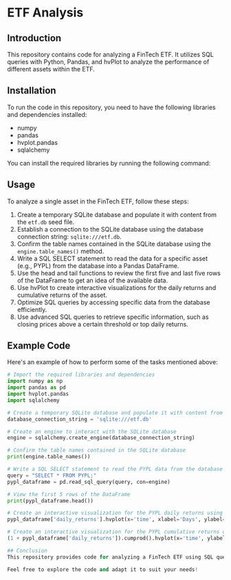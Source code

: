 # ETF Analysis

## Introduction
This repository contains code for analyzing a FinTech ETF. It utilizes SQL queries with Python, Pandas, and hvPlot to analyze the performance of different assets within the ETF.

## Installation
To run the code in this repository, you need to have the following libraries and dependencies installed:

- numpy
- pandas
- hvplot.pandas
- sqlalchemy

You can install the required libraries by running the following command:

## Usage
To analyze a single asset in the FinTech ETF, follow these steps:

1. Create a temporary SQLite database and populate it with content from the `etf.db` seed file.
2. Establish a connection to the SQLite database using the database connection string: `sqlite:///etf.db`.
3. Confirm the table names contained in the SQLite database using the `engine.table_names()` method.
4. Write a SQL SELECT statement to read the data for a specific asset (e.g., PYPL) from the database into a Pandas DataFrame.
5. Use the head and tail functions to review the first five and last five rows of the DataFrame to get an idea of the available data.
6. Use hvPlot to create interactive visualizations for the daily returns and cumulative returns of the asset.
7. Optimize SQL queries by accessing specific data from the database efficiently.
8. Use advanced SQL queries to retrieve specific information, such as closing prices above a certain threshold or top daily returns.

## Example Code
Here's an example of how to perform some of the tasks mentioned above:

```python
# Import the required libraries and dependencies
import numpy as np
import pandas as pd
import hvplot.pandas
import sqlalchemy

# Create a temporary SQLite database and populate it with content from the `etf.db` seed file
database_connection_string = 'sqlite:///etf.db'

# Create an engine to interact with the SQLite database
engine = sqlalchemy.create_engine(database_connection_string)

# Confirm the table names contained in the SQLite database
print(engine.table_names())

# Write a SQL SELECT statement to read the PYPL data from the database into a Pandas DataFrame
query = "SELECT * FROM PYPL;"
pypl_dataframe = pd.read_sql_query(query, con=engine)

# View the first 5 rows of the DataFrame
print(pypl_dataframe.head())

# Create an interactive visualization for the PYPL daily returns using hvPlot
pypl_dataframe['daily_returns'].hvplot(x='time', xlabel='Days', ylabel='Daily Returns', title='PYPL Daily Returns')

# Create an interactive visualization for the PYPL cumulative returns using hvPlot
(1 + pypl_dataframe['daily_returns']).cumprod().hvplot(x='time', ylabel='Cumulative Returns', xlabel='Days', title='PYPL Cumulative Returns')

## Conclusion
This repository provides code for analyzing a FinTech ETF using SQL queries, Python, Pandas, and hvPlot. By following the instructions and examples, you can gain insights into the performance of individual assets within the ETF and optimize SQL queries to access specific data efficiently.

Feel free to explore the code and adapt it to suit your needs!
